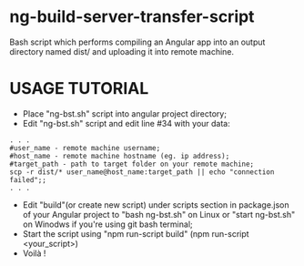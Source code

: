 # ng-build-server-transfer-script
Bash script which performs compiling an Angular app into an output directory named dist/ and uploading it into remote machine.

# USAGE TUTORIAL
- Place "ng-bst.sh" script into angular project directory;
- Edit "ng-bst.sh" script and edit line #34 with your data:
```
. . .
#user_name - remote machine username;
#host_name - remote machine hostname (eg. ip address);
#target_path - path to target folder on your remote machine;
scp -r dist/* user_name@host_name:target_path || echo "connection failed";;
. . .
```
- Edit "build"(or create new script) under scripts section in package.json of your Angular project to "bash ng-bst.sh" on Linux or "start ng-bst.sh" on Winodws if you're using git bash terminal;
- Start the script using "npm run-script build" (npm run-script <your_script>)
- Voilà !
